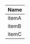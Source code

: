 <table>
  <thead>
    <tr>
      <th>Name</th>
    </tr>
  </thead>
  <tbody>
    <tr>
      <td>itemA</td>
    </tr>
    <tr>
      <td>itemB</td>
    </tr>
    <tr>
      <td>itemC</td>
    </tr>
  </tbody>
</table>